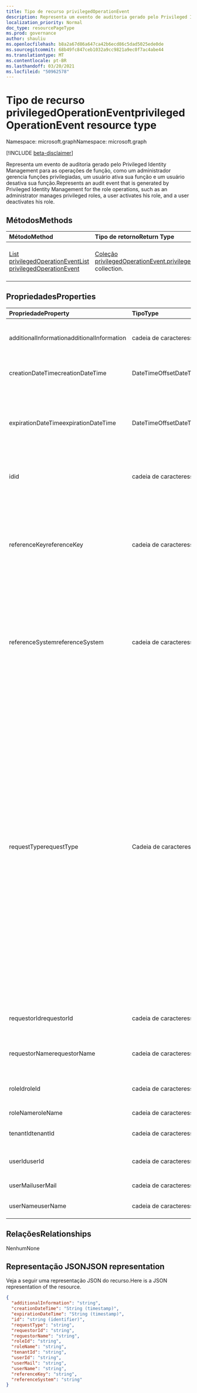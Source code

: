 ```yaml
---
title: Tipo de recurso privilegedOperationEvent
description: Representa um evento de auditoria gerado pelo Privileged Identity Management para as operações de função, como um administrador gerencia funções privilegiadas, um usuário ativa sua função e um usuário desativa sua função.
localization_priority: Normal
doc_type: resourcePageType
ms.prod: governance
author: shauliu
ms.openlocfilehash: b8a2a67d86a647ca42b6ecd86c5dad5025ede0de
ms.sourcegitcommit: 68b49fc847ceb1032a9cc9821a9ec0f7ac4abe44
ms.translationtype: MT
ms.contentlocale: pt-BR
ms.lasthandoff: 03/20/2021
ms.locfileid: "50962578"
---
```

# <a name="privilegedoperationevent-resource-type"></a><span data-ttu-id="ddbb6-103">Tipo de recurso privilegedOperationEvent</span><span class="sxs-lookup"><span data-stu-id="ddbb6-103">privilegedOperationEvent resource type</span></span>

<span data-ttu-id="ddbb6-104">Namespace: microsoft.graph</span><span class="sxs-lookup"><span data-stu-id="ddbb6-104">Namespace: microsoft.graph</span></span>

[!INCLUDE [beta-disclaimer](../../includes/beta-disclaimer.md)]

<span data-ttu-id="ddbb6-105">Representa um evento de auditoria gerado pelo Privileged Identity Management para as operações de função, como um administrador gerencia funções privilegiadas, um usuário ativa sua função e um usuário desativa sua função.</span><span class="sxs-lookup"><span data-stu-id="ddbb6-105">Represents an audit event that is generated by Privileged Identity Management for the role operations, such as an administrator manages privileged roles, a user activates his role, and a user deactivates his role.</span></span>


## <a name="methods"></a><span data-ttu-id="ddbb6-106">Métodos</span><span class="sxs-lookup"><span data-stu-id="ddbb6-106">Methods</span></span>

| <span data-ttu-id="ddbb6-107">Método</span><span class="sxs-lookup"><span data-stu-id="ddbb6-107">Method</span></span>           | <span data-ttu-id="ddbb6-108">Tipo de retorno</span><span class="sxs-lookup"><span data-stu-id="ddbb6-108">Return Type</span></span>    |<span data-ttu-id="ddbb6-109">Descrição</span><span class="sxs-lookup"><span data-stu-id="ddbb6-109">Description</span></span>|
|:---------------|:--------|:----------|
|[<span data-ttu-id="ddbb6-110">List privilegedOperationEvent</span><span class="sxs-lookup"><span data-stu-id="ddbb6-110">List privilegedOperationEvent</span></span>](../api/privilegedoperationevent-list.md) | <span data-ttu-id="ddbb6-111">[Coleção privilegedOperationEvent.](privilegedoperationevent.md)</span><span class="sxs-lookup"><span data-stu-id="ddbb6-111">[privilegedOperationEvent](privilegedoperationevent.md) collection.</span></span> |<span data-ttu-id="ddbb6-112">Obter coleção de objetos privilegedOperationEvent.</span><span class="sxs-lookup"><span data-stu-id="ddbb6-112">Get collection of privilegedOperationEvent objects.</span></span>|

## <a name="properties"></a><span data-ttu-id="ddbb6-113">Propriedades</span><span class="sxs-lookup"><span data-stu-id="ddbb6-113">Properties</span></span>
| <span data-ttu-id="ddbb6-114">Propriedade</span><span class="sxs-lookup"><span data-stu-id="ddbb6-114">Property</span></span>     | <span data-ttu-id="ddbb6-115">Tipo</span><span class="sxs-lookup"><span data-stu-id="ddbb6-115">Type</span></span>   |<span data-ttu-id="ddbb6-116">Descrição</span><span class="sxs-lookup"><span data-stu-id="ddbb6-116">Description</span></span>|
|:---------------|:--------|:----------|
|<span data-ttu-id="ddbb6-117">additionalInformation</span><span class="sxs-lookup"><span data-stu-id="ddbb6-117">additionalInformation</span></span>|<span data-ttu-id="ddbb6-118">cadeia de caracteres</span><span class="sxs-lookup"><span data-stu-id="ddbb6-118">string</span></span>|<span data-ttu-id="ddbb6-119">Informações detalhadas de leitura humana para o evento.</span><span class="sxs-lookup"><span data-stu-id="ddbb6-119">Detailed human readable information for the event.</span></span>|
|<span data-ttu-id="ddbb6-120">creationDateTime</span><span class="sxs-lookup"><span data-stu-id="ddbb6-120">creationDateTime</span></span>|<span data-ttu-id="ddbb6-121">DateTimeOffset</span><span class="sxs-lookup"><span data-stu-id="ddbb6-121">DateTimeOffset</span></span>|<span data-ttu-id="ddbb6-122">Indica a hora em que o evento é criado.</span><span class="sxs-lookup"><span data-stu-id="ddbb6-122">Indicates the time when the event is created.</span></span>|
|<span data-ttu-id="ddbb6-123">expirationDateTime</span><span class="sxs-lookup"><span data-stu-id="ddbb6-123">expirationDateTime</span></span>|<span data-ttu-id="ddbb6-124">DateTimeOffset</span><span class="sxs-lookup"><span data-stu-id="ddbb6-124">DateTimeOffset</span></span>|<span data-ttu-id="ddbb6-125">Isso só é usado quando **o requestType** é , e indica o tempo de expiração `Activate` para a ativação da função.</span><span class="sxs-lookup"><span data-stu-id="ddbb6-125">This is only used when the **requestType** is `Activate`, and it indicates the expiration time for the role activation.</span></span>|
|<span data-ttu-id="ddbb6-126">id</span><span class="sxs-lookup"><span data-stu-id="ddbb6-126">id</span></span>|<span data-ttu-id="ddbb6-127">cadeia de caracteres</span><span class="sxs-lookup"><span data-stu-id="ddbb6-127">string</span></span>|<span data-ttu-id="ddbb6-128">O identificador exclusivo de privilegedOperationEvent.</span><span class="sxs-lookup"><span data-stu-id="ddbb6-128">The unique identifier for privilegedOperationEvent.</span></span> <span data-ttu-id="ddbb6-129">Somente leitura.</span><span class="sxs-lookup"><span data-stu-id="ddbb6-129">Read-only.</span></span>|
|<span data-ttu-id="ddbb6-130">referenceKey</span><span class="sxs-lookup"><span data-stu-id="ddbb6-130">referenceKey</span></span>|<span data-ttu-id="ddbb6-131">cadeia de caracteres</span><span class="sxs-lookup"><span data-stu-id="ddbb6-131">string</span></span>|<span data-ttu-id="ddbb6-132">Número do tíquete de incidente/solicitação durante a ativação da função.</span><span class="sxs-lookup"><span data-stu-id="ddbb6-132">Incident/Request ticket number during role activation.</span></span> <span data-ttu-id="ddbb6-133">O valor é apresentado somente se o número do tíquete for fornecido durante a ativação da função.</span><span class="sxs-lookup"><span data-stu-id="ddbb6-133">The value is presented only if the ticket number is provided during role activation.</span></span>|
|<span data-ttu-id="ddbb6-134">referenceSystem</span><span class="sxs-lookup"><span data-stu-id="ddbb6-134">referenceSystem</span></span>|<span data-ttu-id="ddbb6-135">cadeia de caracteres</span><span class="sxs-lookup"><span data-stu-id="ddbb6-135">string</span></span>|<span data-ttu-id="ddbb6-136">Sistema de tíquetes de incidente/solicitação fornecido durante a ativação de tole.</span><span class="sxs-lookup"><span data-stu-id="ddbb6-136">Incident/Request ticketing system provided during tole activation.</span></span> <span data-ttu-id="ddbb6-137">O valor é apresentado somente se o sistema de tíquetes for fornecido durante a ativação da função.</span><span class="sxs-lookup"><span data-stu-id="ddbb6-137">The value is presented only if the ticket system is provided during role activation.</span></span>|
|<span data-ttu-id="ddbb6-138">requestType</span><span class="sxs-lookup"><span data-stu-id="ddbb6-138">requestType</span></span>|<span data-ttu-id="ddbb6-139">Cadeia de caracteres</span><span class="sxs-lookup"><span data-stu-id="ddbb6-139">String</span></span>|<span data-ttu-id="ddbb6-140">O tipo de operação de solicitação.</span><span class="sxs-lookup"><span data-stu-id="ddbb6-140">The request operation type.</span></span> <span data-ttu-id="ddbb6-141">O valor requestType pode ser: (atribuição de função), (ativação de `Assign` `Activate` `Unassign` função), (remover atribuição de função), `Deactivate` (desativação de função), (verificar alertas de segurança), (descartar alerta de `ScanAlertsNow` segurança), (corrigir um `DismissAlert` `FixAlertItem`  `AccessReview_Review` `AccessReview_Create` `AccessReview_Update` problema de `AccessReview_Delete` alerta de segurança), (revisar uma Revisão do Access), (criar uma Revisão do Access) , (atualizar uma Revisão do Access), (excluir uma Revisão do Access).</span><span class="sxs-lookup"><span data-stu-id="ddbb6-141">The requestType value can be: `Assign` (role assignment), `Activate` (role activation), `Unassign` (remove role assignment), `Deactivate` (role deactivation), `ScanAlertsNow` (scan security alerts), `DismissAlert` (dismiss security alert), `FixAlertItem` (fix a security alert issue),  `AccessReview_Review` (review an Access Review), `AccessReview_Create` (create an Access Review) , `AccessReview_Update` (update an Access Review), `AccessReview_Delete` (delete an Access Review).</span></span>|
|<span data-ttu-id="ddbb6-142">requestorId</span><span class="sxs-lookup"><span data-stu-id="ddbb6-142">requestorId</span></span>|<span data-ttu-id="ddbb6-143">cadeia de caracteres</span><span class="sxs-lookup"><span data-stu-id="ddbb6-143">string</span></span>|<span data-ttu-id="ddbb6-144">A ID do usuário do solicitante que inicia a operação.</span><span class="sxs-lookup"><span data-stu-id="ddbb6-144">The user id of the requestor who initiates the operation.</span></span>|
|<span data-ttu-id="ddbb6-145">requestorName</span><span class="sxs-lookup"><span data-stu-id="ddbb6-145">requestorName</span></span>|<span data-ttu-id="ddbb6-146">cadeia de caracteres</span><span class="sxs-lookup"><span data-stu-id="ddbb6-146">string</span></span>|<span data-ttu-id="ddbb6-147">O nome de usuário do solicitante que inicia a operação.</span><span class="sxs-lookup"><span data-stu-id="ddbb6-147">The user name of the requestor who initiates the operation.</span></span>|
|<span data-ttu-id="ddbb6-148">roleId</span><span class="sxs-lookup"><span data-stu-id="ddbb6-148">roleId</span></span>|<span data-ttu-id="ddbb6-149">cadeia de caracteres</span><span class="sxs-lookup"><span data-stu-id="ddbb6-149">string</span></span>|<span data-ttu-id="ddbb6-150">A id da função associada à operação.</span><span class="sxs-lookup"><span data-stu-id="ddbb6-150">The id of the role that is associated with the operation.</span></span>|
|<span data-ttu-id="ddbb6-151">roleName</span><span class="sxs-lookup"><span data-stu-id="ddbb6-151">roleName</span></span>|<span data-ttu-id="ddbb6-152">cadeia de caracteres</span><span class="sxs-lookup"><span data-stu-id="ddbb6-152">string</span></span>|<span data-ttu-id="ddbb6-153">O nome da função.</span><span class="sxs-lookup"><span data-stu-id="ddbb6-153">The name of the role.</span></span>|
|<span data-ttu-id="ddbb6-154">tenantId</span><span class="sxs-lookup"><span data-stu-id="ddbb6-154">tenantId</span></span>|<span data-ttu-id="ddbb6-155">cadeia de caracteres</span><span class="sxs-lookup"><span data-stu-id="ddbb6-155">string</span></span>|<span data-ttu-id="ddbb6-156">ID do locatário (organização).</span><span class="sxs-lookup"><span data-stu-id="ddbb6-156">The tenant (organization) id.</span></span>|
|<span data-ttu-id="ddbb6-157">userId</span><span class="sxs-lookup"><span data-stu-id="ddbb6-157">userId</span></span>|<span data-ttu-id="ddbb6-158">cadeia de caracteres</span><span class="sxs-lookup"><span data-stu-id="ddbb6-158">string</span></span>|<span data-ttu-id="ddbb6-159">A id do usuário associado à operação.</span><span class="sxs-lookup"><span data-stu-id="ddbb6-159">The id of the user that is associated with the operation.</span></span>|
|<span data-ttu-id="ddbb6-160">userMail</span><span class="sxs-lookup"><span data-stu-id="ddbb6-160">userMail</span></span>|<span data-ttu-id="ddbb6-161">cadeia de caracteres</span><span class="sxs-lookup"><span data-stu-id="ddbb6-161">string</span></span>|<span data-ttu-id="ddbb6-162">O email do usuário.</span><span class="sxs-lookup"><span data-stu-id="ddbb6-162">The user's email.</span></span>|
|<span data-ttu-id="ddbb6-163">userName</span><span class="sxs-lookup"><span data-stu-id="ddbb6-163">userName</span></span>|<span data-ttu-id="ddbb6-164">cadeia de caracteres</span><span class="sxs-lookup"><span data-stu-id="ddbb6-164">string</span></span>|<span data-ttu-id="ddbb6-165">O nome de exibição do usuário.</span><span class="sxs-lookup"><span data-stu-id="ddbb6-165">The user's display name.</span></span>|

## <a name="relationships"></a><span data-ttu-id="ddbb6-166">Relações</span><span class="sxs-lookup"><span data-stu-id="ddbb6-166">Relationships</span></span>
<span data-ttu-id="ddbb6-167">Nenhum</span><span class="sxs-lookup"><span data-stu-id="ddbb6-167">None</span></span>


## <a name="json-representation"></a><span data-ttu-id="ddbb6-168">Representação JSON</span><span class="sxs-lookup"><span data-stu-id="ddbb6-168">JSON representation</span></span>

<span data-ttu-id="ddbb6-169">Veja a seguir uma representação JSON do recurso.</span><span class="sxs-lookup"><span data-stu-id="ddbb6-169">Here is a JSON representation of the resource.</span></span>

<!-- {
  "blockType": "resource",
  "optionalProperties": [

  ],
  "@odata.type": "microsoft.graph.privilegedOperationEvent"
}-->

```json
{
  "additionalInformation": "string",
  "creationDateTime": "String (timestamp)",
  "expirationDateTime": "String (timestamp)",
  "id": "string (identifier)",
  "requestType": "string",
  "requestorId": "string",
  "requestorName": "string",
  "roleId": "string",
  "roleName": "string",
  "tenantId": "string",
  "userId": "string",
  "userMail": "string",
  "userName": "string",
  "referenceKey": "string",
  "referenceSystem": "string"
}

```

<!-- uuid: 8fcb5dbc-d5aa-4681-8e31-b001d5168d79
2015-10-25 14:57:30 UTC -->
<!--
{
  "type": "#page.annotation",
  "description": "privilegedOperationEvent resource",
  "keywords": "",
  "section": "documentation",
  "tocPath": "",
  "suppressions": []
}
-->


